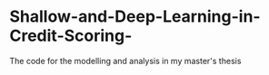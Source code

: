 # Shallow-and-Deep-Learning-in-Credit-Scoring-
The code for the modelling and analysis in my master's thesis 
